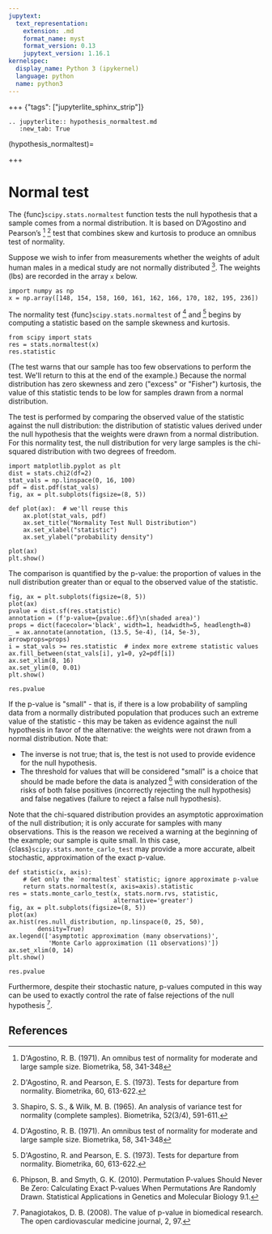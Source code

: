 ```yaml
---
jupytext:
  text_representation:
    extension: .md
    format_name: myst
    format_version: 0.13
    jupytext_version: 1.16.1
kernelspec:
  display_name: Python 3 (ipykernel)
  language: python
  name: python3
---
```


+++ {"tags": ["jupyterlite_sphinx_strip"]}

```{eval-rst}
.. jupyterlite:: hypothesis_normaltest.md
   :new_tab: True
```

(hypothesis_normaltest)=

+++

# Normal test

The {func}`scipy.stats.normaltest` function tests the null hypothesis that a
sample comes from a normal distribution. It is based on D’Agostino and
Pearson’s [^1] [^2] test that combines skew and kurtosis to produce an omnibus
test of normality.

Suppose we wish to infer from measurements whether the weights of adult human
males in a medical study are not normally distributed [^3]. The weights (lbs)
are recorded in the array `x` below.

```{code-cell}
import numpy as np
x = np.array([148, 154, 158, 160, 161, 162, 166, 170, 182, 195, 236])
```

The normality test {func}`scipy.stats.normaltest` of [^1] and [^2] begins by
computing a statistic based on the sample skewness and kurtosis.

```{code-cell}
from scipy import stats
res = stats.normaltest(x)
res.statistic
```

(The test warns that our sample has too few observations to perform the test.
We'll return to this at the end of the example.) Because the normal distribution
has zero skewness and zero ("excess" or "Fisher") kurtosis, the value of this
statistic tends to be low for samples drawn from a normal distribution.

The test is performed by comparing the observed value of the statistic against
the null distribution: the distribution of statistic values derived under the
null hypothesis that the weights were drawn from a normal distribution. For this
normality test, the null distribution for very large samples is the chi-squared
distribution with two degrees of freedom.

```{code-cell}
import matplotlib.pyplot as plt
dist = stats.chi2(df=2)
stat_vals = np.linspace(0, 16, 100)
pdf = dist.pdf(stat_vals)
fig, ax = plt.subplots(figsize=(8, 5))

def plot(ax):  # we'll reuse this
    ax.plot(stat_vals, pdf)
    ax.set_title("Normality Test Null Distribution")
    ax.set_xlabel("statistic")
    ax.set_ylabel("probability density")

plot(ax)
plt.show()
```

The comparison is quantified by the p-value: the proportion of values in the
null distribution greater than or equal to the observed value of the statistic.

```{code-cell}
fig, ax = plt.subplots(figsize=(8, 5))
plot(ax)
pvalue = dist.sf(res.statistic)
annotation = (f'p-value={pvalue:.6f}\n(shaded area)')
props = dict(facecolor='black', width=1, headwidth=5, headlength=8)
_ = ax.annotate(annotation, (13.5, 5e-4), (14, 5e-3), arrowprops=props)
i = stat_vals >= res.statistic  # index more extreme statistic values
ax.fill_between(stat_vals[i], y1=0, y2=pdf[i])
ax.set_xlim(8, 16)
ax.set_ylim(0, 0.01)
plt.show()
```

```{code-cell}
res.pvalue
```

If the p-value is "small" - that is, if there is a low probability of sampling
data from a normally distributed population that produces such an extreme value
of the statistic - this may be taken as evidence against the null hypothesis in
favor of the alternative: the weights were not drawn from a normal distribution.
Note that:

- The inverse is not true; that is, the test is not used to provide
  evidence for the null hypothesis.
- The threshold for values that will be considered "small" is a choice that
  should be made before the data is analyzed [^4] with consideration of the
  risks of both false positives (incorrectly rejecting the null hypothesis)
  and false negatives (failure to reject a false null hypothesis).

Note that the chi-squared distribution provides an asymptotic approximation of
the null distribution; it is only accurate for samples with many observations.
This is the reason we received a warning at the beginning of the example; our
sample is quite small. In this case,
{class}`scipy.stats.monte_carlo_test` may provide a more accurate, albeit
stochastic, approximation of the exact p-value.

```{code-cell}
def statistic(x, axis):
    # Get only the `normaltest` statistic; ignore approximate p-value
    return stats.normaltest(x, axis=axis).statistic
res = stats.monte_carlo_test(x, stats.norm.rvs, statistic,
                             alternative='greater')
fig, ax = plt.subplots(figsize=(8, 5))
plot(ax)
ax.hist(res.null_distribution, np.linspace(0, 25, 50),
        density=True)
ax.legend(['asymptotic approximation (many observations)',
           'Monte Carlo approximation (11 observations)'])
ax.set_xlim(0, 14)
plt.show()
```

```{code-cell}
res.pvalue
```

Furthermore, despite their stochastic nature, p-values computed in this way can
be used to exactly control the rate of false rejections of the null hypothesis [^5].

## References

[^1]: D'Agostino, R. B. (1971). An omnibus test of normality for moderate and
large sample size. Biometrika, 58, 341-348
[^2]: D'Agostino, R. and Pearson, E. S. (1973). Tests for departure from 
normality. Biometrika, 60, 613-622.
[^3]: Shapiro, S. S., & Wilk, M. B. (1965). An analysis of variance test for
normality (complete samples). Biometrika, 52(3/4), 591-611.
[^4]: Phipson, B. and Smyth, G. K. (2010). Permutation P-values Should Never Be
Zero: Calculating Exact P-values When Permutations Are Randomly Drawn.
Statistical Applications in Genetics and Molecular Biology 9.1.
[^5]: Panagiotakos, D. B. (2008). The value of p-value in biomedical research.
The open cardiovascular medicine journal, 2, 97.
